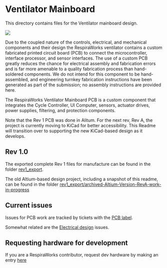 # Ventilator Mainboard 

This directory contains files for the Ventilator mainboard design.

![](rev1_export/readme_photos/6boards.png)

Due to the coupled nature of the controls, electrical, and mechanical components and their design the RespiraWorks
ventilator contains a custom fabricated printed circuit board (PCB) to connect the microcontroller, interface processor,
and sensor interfaces. The use of a custom PCB greatly reduces the chance for electrical assembly and fabrication errors
and is far more amenable to a quality fabrication process than hand-soldered components. We do not intend for this
component to be hand-assembled, and engineering turnkey fabrication instructions have been generated as part of the
submission; no assembly instructions are provided here.

The RespiraWorks Ventilator Mainboard PCB is a custom component that integrates the Cycle Controller, UI Computer,
sensors, actuator drives, power supplies, filtering, and protection components.

Note that the Rev 1 PCB was done in Alitum.  For the next rev, Rev A, the project is currently moving to KiCad for better accessibility.  This Readme will transition over to supporting the new KiCad-based design as it develops.

## Rev 1.0

The exported complete Rev 1 files for manufacture can be found in the folder [rev1_export](rev1_export).

The old Altium-based design project, including a snapshot of this readme, can be found in the folder [rev1_export/archived-Altium-Version-RevA-work-in-progress](rev1_export/archived-Altium-Version-RevA-work-in-progress)

## Current issues

Issues for PCB work are tracked by tickets with the [PCB label](https://github.com/RespiraWorks/Ventilator/labels/pcb).

Somewhat related are the [Electrical design](https://github.com/RespiraWorks/Ventilator/labels/Electrical) issues.
  
## Requesting hardware for development

If you are a RespiraWorks contributor, request dev hardware by making an entry
[here](https://docs.google.com/spreadsheets/d/1rf-cOTlQL_LnzrZq-64n7_R_pFyFMdCAxsPC65YqKUg/edit?usp=sharing)
